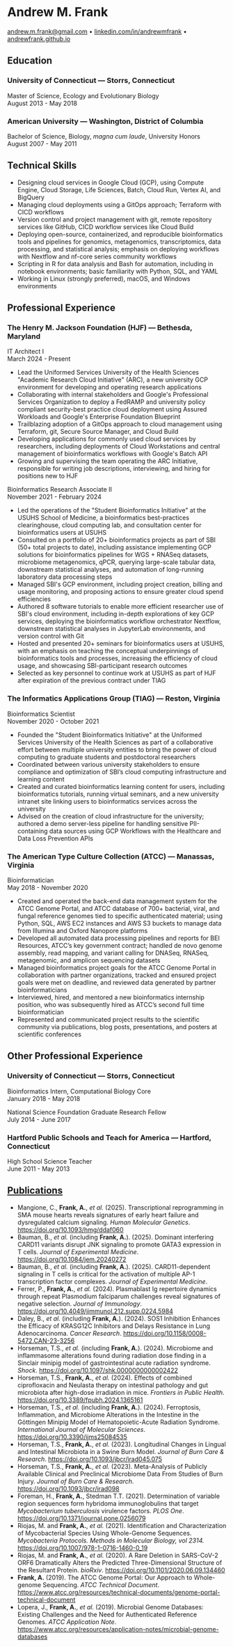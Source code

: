 # Andrew M. Frank

[andrew.m.frank@gmail.com][email] • [linkedin.com/in/andrewmfrank][linkedin] • [andrewfrank.github.io][github]

## Education

### University of Connecticut — Storrs, Connecticut

Master of Science, Ecology and Evolutionary Biology  
August 2013 - May 2018  

### American University — Washington, District of Columbia

Bachelor of Science, Biology, *magna cum laude*, University Honors  
August 2007 - May 2011  

## Technical Skills

- Designing cloud services in Google Cloud (GCP), using Compute Engine, Cloud Storage, Life Sciences, Batch, Cloud Run, Vertex AI, and BigQuery
- Managing cloud deployments using a GitOps approach; Terraform with CICD workflows
- Version control and project management with git, remote repository services like GitHub, CICD workflow services like Cloud Build
- Deploying open-source, containerized, and reproducible bioinformatics tools and pipelines for genomics, metagenomics, transcriptomics, data processing, and statistical analysis; emphasis on deploying workflows with Nextflow and nf-core series community workflows
- Scripting in R for data analysis and Bash for automation, including in notebook environments; basic familiarity with Python, SQL, and YAML
- Working in Linux (strongly preferred), macOS, and Windows environments

## Professional Experience

### The Henry M. Jackson Foundation (HJF) — Bethesda, Maryland

IT Architect I  
March 2024 - Present  

- Lead the Uniformed Services University of the Health Sciences "Academic Research Cloud Initiative" (ARC), a new university GCP environment for developing and operating research applications
- Collaborating with internal stakeholders and Google's Professional Services Organization to deploy a FedRAMP and university policy compliant security-best practice cloud deployment using Assured Workloads and Google's Enterprise Foundation Blueprint
- Trailblazing adoption of a GitOps approach to cloud management using Terraform, git, Secure Source Manager, and Cloud Build
- Developing applications for commonly used cloud services by researchers, including deployments of Cloud Workstations and central management of bioinformatics workflows with Google's Batch API
- Growing and supervising the team operating the ARC Initiative, responsible for writing job descriptions, interviewing, and hiring for positions new to HJF

Bioinformatics Research Associate II  
November 2021 - February 2024  

- Led the operations of the "Student Bioinformatics Initiative" at the USUHS School of Medicine, a bioinformatics best-practices clearinghouse, cloud computing lab, and consultation center for bioinformatics users at USUHS
- Consulted on a portfolio of 20+ bioinformatics projects as part of SBI (50+ total projects to date), including assistance implementing GCP solutions for bioinformatics pipelines for WGS + RNASeq datasets, microbiome metagenomics, qPCR, querying large-scale tabular data, downstream statistical analyses, and automation of long-running laboratory data processing steps
- Managed SBI's GCP environment, including project creation, billing and usage monitoring, and proposing actions to ensure greater cloud spend efficiencies
- Authored 8 software tutorials to enable more efficient researcher use of SBI's cloud environment, including in-depth explorations of key GCP services, deploying the bioinformatics workflow orchestrator Nextflow, downstream statistical analyses in JupyterLab environments, and version control with Git
- Hosted and presented 20+ seminars for bioinformatics users at USUHS, with an emphasis on teaching the conceptual underpinnings of bioinformatics tools and processes, increasing the efficiency of cloud usage, and showcasing SBI-participant research outcomes
- Selected as key personnel to continue work at USUHS as part of HJF after expiration of the previous contract under TIAG

### The Informatics Applications Group (TIAG) — Reston, Virginia

Bioinformatics Scientist  
November 2020 - October 2021  

- Founded the "Student Bioinformatics Initiative" at the Uniformed Services University of the Health Sciences as part of a collaborative effort between multiple university entities to bring the power of cloud computing to graduate students and postdoctoral researchers
- Coordinated between various university stakeholders to ensure compliance and optimization of SBI’s cloud computing infrastructure and learning content
- Created and curated bioinformatics learning content for users, including bioinformatics tutorials, running virtual seminars, and a new university intranet site linking users to bioinformatics services across the university
- Advised on the creation of cloud infrastructure for the university; authored a demo server-less pipeline for handling sensitive PII-containing data sources using GCP Workflows with the Healthcare and Data Loss Prevention APIs

### The American Type Culture Collection (ATCC) — Manassas, Virginia

Bioinformatician  
May 2018 - November 2020  

- Created and operated the back-end data management system for the ATCC Genome Portal, and ATCC database of 700+ bacterial, viral, and fungal reference genomes tied to specific authenticated material; using Python, SQL, AWS EC2 instances and AWS S3 buckets to manage data from Illumina and Oxford Nanopore platforms
- Developed all automated data processing pipelines and reports for BEI Resources, ATCC’s key government contract; handled de novo genome assembly, read mapping, and variant calling for DNASeq, RNASeq, metagenomic, and amplicon sequencing datasets
- Managed bioinformatics project goals for the ATCC Genome Portal in collaboration with partner organizations, tracked and ensured project goals were met on deadline, and reviewed data generated by partner bioinformaticians
- Interviewed, hired, and mentored a new bioinformatics internship position, who was subsequently hired as ATCC’s second full time bioinformatician
- Represented and communicated project results to the scientific community via publications, blog posts, presentations, and posters at scientific conferences

## Other Professional Experience

### University of Connecticut — Storrs, Connecticut

Bioinformatics Intern, Computational Biology Core  
January 2018 - May 2018  
  
National Science Foundation Graduate Research Fellow  
July 2014 - June 2017  

### Hartford Public Schools and Teach for America — Hartford, Connecticut

High School Science Teacher  
June 2011 - May 2013  

## [Publications][gscholar]

- Mangione, C., **Frank, A.**, *et al.* (2025). Transcriptional reprogramming in SMA mouse hearts reveals signatures of early heart failure and dysregulated calcium signaling. *Human Molecular Genetics*. <https://doi.org/10.1093/hmg/ddaf060>
- Bauman, B., *et al.* (including **Frank, A.**). (2025). Dominant interfering CARD11 variants disrupt JNK signaling to promote GATA3 expression in T cells. *Journal of Experimental Medicine*. <https://doi.org/10.1084/jem.20240272>
- Bauman, B., *et al.* (including **Frank, A.**). (2025). CARD11-dependent signaling in T cells is critical for the activation of multiple AP-1 transcription factor complexes. *Journal of Experimental Medicine*.
- Ferrer, P., **Frank, A.**, *et al.* (2024). Plasmablast Ig repertoire dynamics through repeat Plasmodium falciparum challenges reveal signatures of negative selection. *Journal of Immunology*. <https://doi.org/10.4049/jimmunol.212.supp.0224.5984>
- Daley, B., *et al.* (including **Frank, A.**). (2024). SOS1 Inhibition Enhances the Efficacy of KRASG12C Inhibitors and Delays Resistance in Lung Adenocarcinoma. *Cancer Research*. <https://doi.org/10.1158/0008-5472.CAN-23-3256>
- Horseman, T.S., *et al.* (including **Frank, A.**). (2024). Microbiome and inflammasome alterations found during radiation dose finding in a Sinclair minipig model of gastrointestinal acute radiation syndrome. *Shock*. <https://doi.org/10.1097/shk.0000000000002422>
- Horseman, T.S., **Frank, A.**, *et al.* (2024). Effects of combined ciprofloxacin and Neulasta therapy on intestinal pathology and gut microbiota after high-dose irradiation in mice. *Frontiers in Public Health*. <https://doi.org/10.3389/fpubh.2024.1365161>
- Horseman, T.S., *et al.* (including **Frank, A.**). (2024). Ferroptosis, Inflammation, and Microbiome Alterations in the Intestine in the Göttingen Minipig Model of Hematopoietic-Acute Radiation Syndrome. *International Journal of Molecular Sciences*. <https://doi.org/10.3390/ijms25084535>
- Horseman, T.S., **Frank, A.**, *et al.* (2023). Longitudinal Changes in Lingual and Intestinal Microbiota in a Swine Burn Model. *Journal of Burn Care & Research*. <https://doi.org/10.1093/jbcr/irad045.075>
- Horseman, T.S., **Frank, A.**, *et al.* (2023). Meta-Analysis of Publicly Available Clinical and Preclinical Microbiome Data From Studies of Burn Injury. *Journal of Burn Care & Research*. <https://doi.org/10.1093/jbcr/irad098>
- Foreman, H., **Frank, A.**, Stedman T.T. (2021). Determination of variable region sequences form hybridoma immunoglobulins that target *Mycobacterium tuberculosis* virulence factors. *PLOS One*. <https://doi.org/10.1371/journal.pone.0256079>
- Riojas, M. and **Frank, A.**, *et al.* (2021). Identification and Characterization of Mycobacterial Species Using Whole-Genome Sequences. *Mycobacteria Protocols. Methods in Molecular Biology, vol 2314.* <https://doi.org/10.1007/978-1-0716-1460-0_19>
- Riojas, M. and **Frank, A.**, *et al.* (2020). A Rare Deletion in SARS-CoV-2 ORF6 Dramatically Alters the Predicted Three-Dimensional Structure of the Resultant Protein. *bioRxiv*. <https://doi.org/10.1101/2020.06.09.134460>
- **Frank, A.** (2019). The ATCC Genome Portal: Our Approach to Whole-genome Sequencing. *ATCC Technical Document*. <https://www.atcc.org/resources/technical-documents/genome-portal-technical-document>
- Lopera, J., **Frank, A.**, *et al.* (2019). Microbial Genome Databases: Existing Challenges and the Need for Authenticated Reference Genomes. *ATCC Application Note*. <https://www.atcc.org/resources/application-notes/microbial-genome-databases>

[email]: mailto:andrew.m.frank@gmail.com
[linkedin]: https://linkedin.com/in/andrewmfrank/
[github]: https://andrewfrank.github.io/
[gscholar]: https://scholar.google.com/citations?user=eSgMGrgAAAAJ
